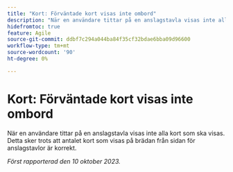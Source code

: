 ```yaml
---
title: "Kort: Förväntade kort visas inte ombord"
description: "När en användare tittar på en anslagstavla visas inte alla kort som ska visas. Detta sker trots att antalet kort som visas på brädan från sidan för anslagstavlor är korrekt."
hidefromtoc: true
feature: Agile
source-git-commit: ddbf7c294a044ba84f35cf32bdae6bba09d96600
workflow-type: tm+mt
source-wordcount: '90'
ht-degree: 0%

---
```



# Kort: Förväntade kort visas inte ombord

När en användare tittar på en anslagstavla visas inte alla kort som ska visas. Detta sker trots att antalet kort som visas på brädan från sidan för anslagstavlor är korrekt.

_Först rapporterad den 10 oktober 2023._
